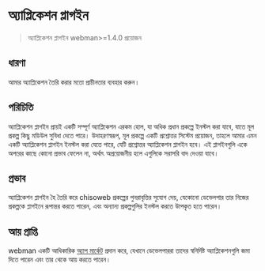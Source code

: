 # অ্যাপ্লিকেশন প্লাগইন

> অ্যাপ্লিকেশন প্লাগইন webman>=1.4.0 প্রয়োজন

## ধারণা
আমার অ্যাপ্লিকেশন তৈরি করার মতো প্রাচীনতার ব্যবহার করুন।

## পরিচিতি
অ্যাপ্লিকেশন প্লাগইন প্রায়ই একটি সম্পূর্ণ অ্যাপ্লিকেশন এরকম হোল, যা অধিক প্রধান প্রকল্পে ইনস্টল করা যাবে, যাতে মূল প্রকল্প কিছু মডিউল সুবিধা দেতে পারে।
উদাহরণস্বরূপ, মূল প্রকল্পে একটি প্রশ্নোত্তর সিস্টেম প্রয়োজন, তাহলে আমার এমন একটি অ্যাপ্লিকেশন প্লাগইন ইনস্টল করা যেতে পারে, যেটি প্রশ্নোত্তর অ্যাপ্লিকেশন প্লাগইন হবে। এই প্লাগইনগুলি একে অপরের কাছে কোনো প্রভাব ফেলেন না, অর্থাৎ অপ্রয়োজনীয় হলে এগুলিকে সরাসরি বাদ দেওয়া যাবে।

## প্রভাব
অ্যাপ্লিকেশন প্লাগইন হৈ তৈরি করে chisoweb প্রকল্পের পুনরাবৃত্তির সুযোগ দেয়, যেকোনো ডেভেলপার তার নিজের প্রকল্পকে প্লাগইনে রূপান্তর করতে পারেন, এবং অন্যান্য প্রকল্পগুলির ইনস্টল করতে উাপকৃত হতে পারেন।

## আয় প্রাপ্তি
webman একটি আধিকারিক [অ্যাপ মার্কেট](https://www.workerman.net/apps) প্রদান করে, যেখানে ডেভেলপাররা তাদের স্বনির্দিষ্ট অ্যাপ্লিকেশনগুলি জমা দিতে পারেন এবং তার থেকে আয় করতে পারেন।
